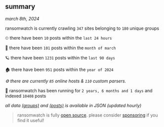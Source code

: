 
## summary
_march 8th, 2024_

ransomwatch is currently crawling `347` sites belonging to `180` unique groups

⏲ there have been `10` posts within the `last 24 hours`

🦈 there have been `101` posts within the `month of march`

🪐 there have been `1231` posts within the `last 90 days`

🏚 there have been `951` posts within the `year of 2024`

_⚙️ there are currently `85` online hosts & `110` custom parsers._

🦕 ransomwatch has been running for `2 years, 6 months and 1 days` and indexed `10408` posts

_all data  [(groups)](http://ransomwhat.telemetry.ltd/groups) and [(posts)](http://ransomwhat.telemetry.ltd/posts) is available in JSON (updated hourly)_

> ransomwatch is fully [open source](https://github.com/joshhighet/ransomwatch#ransomwatch--). please consider [sponsoring](https://github.com/sponsors/joshhighet) if you find it useful!
